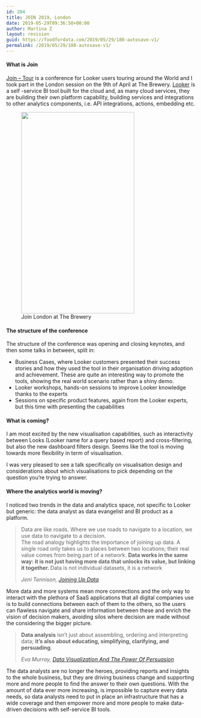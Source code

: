```yaml
---
id: 204
title: JOIN 2019, London
date: 2019-05-29T09:36:58+00:00
author: Martina Z
layout: revision
guid: https://foodfordata.com/2019/05/29/180-autosave-v1/
permalink: /2019/05/29/180-autosave-v1/
---
```

#### What is Join

<a rel="noreferrer noopener" aria-label="Join - Tour (opens in a new tab)" href="https://looker.com/events/join-the-tour#dates" target="_blank">Join &#8211; Tour</a> is a conference for Looker users touring around the World and I took part in the London session on the 9th of April at The Brewery. <a rel="noreferrer noopener" aria-label="Looker (opens in a new tab)" href="https://looker.com/" target="_blank">Looker</a> is a self -service BI tool built for the cloud and, as many cloud services, they are building their own platform capability, building services and integrations to other analytics components, i.e. API integrations, actions, embedding etc.

<div class="wp-block-image">
  <figure class="aligncenter is-resized"><img src="http://foodfordata.com/wp-content/uploads/2019/04/WhatsApp-Image-2019-04-15-at-23.10.53-575x1024.jpeg" alt="" class="wp-image-185" width="301" height="535" /><figcaption>Join London at The Brewery</figcaption></figure>
</div>

#### The structure of the conference

The structure of the conference was opening and closing keynotes, and then some talks in between, split in:

  * Business Cases, where Looker customers presented their success stories and how they used the tool in their organisation driving adoption and achievement. These are quite an interesting way to promote the tools, showing the real world scenario rather than a shiny demo.
  * Looker workshops, hands-on sessions to improve Looker knowledge thanks to the experts
  * Sessions on specific product features, again from the Looker experts, but this time with presenting the capabilities

#### What is coming?

I am most excited by the new visualisation capabilities, such as interactivity between Looks (Looker name for a query based report) and cross-filtering, but also the new dashboard filters design. Seems like the tool is moving towards more flexibility in term of visualisation. 

I was very pleased to see a talk specifically on visualisation design and considerations about which visualisations to pick depending on the question you&#8217;re trying to answer.

#### Where the analytics world is moving?

I noticed two trends in the data and analytics space, not specific to Looker but generic: the data analyst as data evangelist and BI product as a platform.

<blockquote class="wp-block-quote">
  <p>
    Data are like roads. Where we use roads to navigate to a location, we use data to navigate to a decision.<br />The road analogy highlights the importance of joining up data. A single road only takes us to places between two locations; their real value comes from being part of a network. <strong>Data works in the same way: it is not just having more data that unlocks its value, but linking it together. </strong>Data is not individual datasets, it is a network
  </p>
  
  <cite>Jeni Tennison, <a href="https://www.statisticsauthority.gov.uk/odi-data-blog/" target="_blank" rel="noreferrer noopener" aria-label="Joining Up Data (opens in a new tab)">Joining Up Data</a></cite>
</blockquote>

More data and more systems mean more connections and the only way to interact with the plethora of SaaS applications that all digital companies use is to build connections between each of them to the others, so the users can flawless navigate and share information between these and enrich the vision of decision makers, avoiding silos where decision are made without the considering the bigger picture.

<blockquote class="wp-block-quote">
  <p>
    <strong>Data analysis</strong> isn’t just about assembling, ordering and interpreting data; <strong>it’s also about educating, simplifying, clarifying, and persuading</strong>.
  </p>
  
  <cite>Eva Murray, <a href="https://www.forbes.com/sites/evamurray/2019/02/11/data-visualization-and-the-power-of-persuasion/#30e9e96f4612" target="_blank" rel="noreferrer noopener" aria-label="Data Visualization And The Power Of Persuasion (opens in a new tab)">Data Visualization And The Power Of Persuasion</a></cite>
</blockquote>

The data analysts are no longer the heroes, providing reports and insights to the whole business, but they are driving business change and supporting more and more people to find the answer to their own questions. With the amount of data ever more increasing, is impossible to capture every data needs, so data analysts need to put in place an infrastructure that has a wide coverage and then empower more and more people to make <g class="gr_ gr\_5 gr-alert gr\_gramm gr\_inline\_cards gr\_run\_anim Grammar only-ins doubleReplace replaceWithoutSep" id="5" data-gr-id="5">data-driven</g> decisions with self-service BI tools.